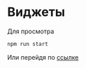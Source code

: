 # Виджеты

Для просмотра

```bash
npm run start
```

Или перейдя по [ссылке](https://660d077f22200aa258219dbd--effervescent-praline-093a6b.netlify.app/)
